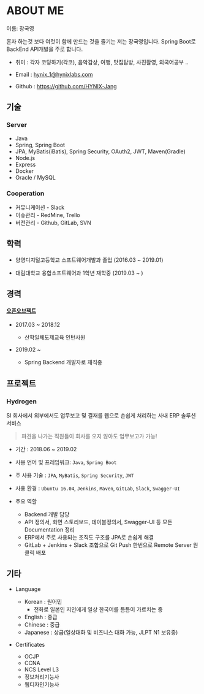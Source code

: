 # ABOUT ME

이름: 장국영

혼자 하는것 보다 여럿이 함께 만드는 것을 즐기는 저는 장국영입니다.
Spring Boot로 BackEnd API개발을 주로 합니다.

- 취미 : 각자 코딩하기(각코), 음악감상, 여행, 맛집탐방, 사진촬영, 외국어공부 .. 

- Email : hynix_1@hynixlabs.com

- Github : https://github.com/HYNIX-Jang

## 기술

### Server
- Java 
- Spring, Spring Boot
- JPA, MyBatis(iBatis), Spring Security, OAuth2, JWT, Maven(Gradle)
- Node.js
- Express
- Docker
- Oracle / MySQL

### Cooperation
- 커뮤니케이션 - Slack
- 이슈관리 - RedMine, Trello
- 버전관리 - Github, GitLab, SVN

## 학력

- 양영디지털고등학교 소프트웨어개발과 졸업 (2016.03 ~ 2019.01)

- 대림대학교 융합소프트웨어과 1학년 재학중 (2019.03 ~ )

## 경력

#### [오픈오브젝트](http://www.openobject.net/)

  - 2017.03 ~ 2018.12
    * 산학일체도제교육 인턴사원
    
  - 2019.02 ~ 
    * Spring Backend 개발자로 재직중
   

## 프로젝트

### Hydrogen

SI 회사에서 외부에서도 업무보고 및 결재를 웹으로 손쉽게 처리하는 사내 ERP 솔루션 서비스

> 파견을 나가는 직원들이 회사를 오지 않아도 업무보고가 가능!

- 기간 : 2018.06 ~ 2019.02
- 사용 언어 및 프레임워크: `Java`, `Spring Boot`
- 주 사용 기술 : `JPA`, `MyBatis`, `Spring Security`, `JWT`
- 사용 환경 : `Ubuntu 16.04`, `Jenkins`, `Maven`, `GitLab`, `Slack`, `Swagger-UI`

- 주요 역할 
  - Backend 개발 담당
  - API 정의서, 화면 스토리보드, 테이블정의서, Swagger-UI 등 모든 Documentation 정리
  - ERP에서 주로 사용되는 조직도 구조를 JPA로 손쉽게 해결
  - GitLab + Jenkins + Slack 조합으로 Git Push 한번으로 Remote Server 원클릭 배포


## 기타

- Language
  - Korean : 원어민
     * 전화로 일본인 지인에게 일상 한국어를 틈틈이 가르치는 중
  - English : 중급
  - Chinese : 중급
  - Japanese : 상급(일상대화 및 비즈니스 대화 가능, JLPT N1 보유중)
  
- Certificates
  - OCJP
  - CCNA
  - NCS Level L3
  - 정보처리기능사
  - 웹디자인기능사
